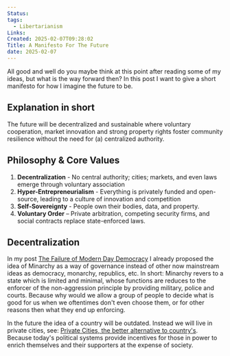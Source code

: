 ```yaml
---
Status: 
tags:
  - Libertarianism
Links: 
Created: 2025-02-07T09:28:02
Title: A Manifesto For The Future
date: 2025-02-07
---
```

All good and well do you maybe think at this point after reading some of my ideas, but what is the way forward then? In this post I want to give a short manifesto for how I imagine the future to be.

## Explanation in short

The future will be decentralized and sustainable where voluntary cooperation, market innovation and strong property rights foster community resilience without the need for (a) centralized authority.

## Philosophy & Core Values 
1. **Decentralization** - No central authority; cities; markets, and even laws emerge through voluntary association
2. **Hyper-Entrepreneurialism** - Everything is privately funded and open-source, leading to a culture of innovation and competition
3. **Self-Sovereignty** - People own their bodies, data, and property.
4. **Voluntary Order** – Private arbitration, competing security firms, and social contracts replace state-enforced laws.

## Decentralization
In my post [The Failure of Modern Day Democracy](https://thoughtvoyager.com/posts/the-failure-of-modern-day-democracy/) I already proposed the idea of Minarchy as a way of governance instead of other now mainstream ideas as democracy, monarchy, republics, etc. In short: Minarchy revers to a state which is limited and minimal, whose functions are reduces to the enforcer of the non-aggression principle by providing military, police and courts. Because why would we allow a group of people to decide what is good for us when we oftentimes don't even choose them, or for other reasons then what they end up enforcing. 

In the future the idea of a country will be outdated. Instead we will live in private cities, see: [Private Cities, the better alternative to country's](https://thoughtvoyager.com/posts/private-cities,-the-better-alternative-to-country's/). Because today's political systems provide incentives for those in power to enrich themselves and their supporters at the expense of society.

